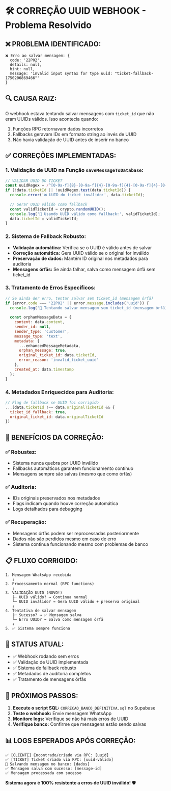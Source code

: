 # 🛠️ CORREÇÃO UUID WEBHOOK - Problema Resolvido

## ❌ **PROBLEMA IDENTIFICADO:**
```
❌ Erro ao salvar mensagem: {
  code: '22P02',
  details: null,
  hint: null,
  message: 'invalid input syntax for type uuid: "ticket-fallback-1750206869466"'
}
```

## 🔍 **CAUSA RAIZ:**
O webhook estava tentando salvar mensagens com `ticket_id` que não eram UUIDs válidos. Isso acontecia quando:
1. Funções RPC retornavam dados incorretos
2. Fallbacks geravam IDs em formato string ao invés de UUID
3. Não havia validação de UUID antes de inserir no banco

## ✅ **CORREÇÕES IMPLEMENTADAS:**

### 1. **Validação de UUID na Função `saveMessageToDatabase`:**
```javascript
// VALIDAR UUID DO TICKET
const uuidRegex = /^[0-9a-f]{8}-[0-9a-f]{4}-[0-9a-f]{4}-[0-9a-f]{4}-[0-9a-f]{12}$/i;
if (!data.ticketId || !uuidRegex.test(data.ticketId)) {
  console.error('❌ UUID do ticket inválido:', data.ticketId);
  
  // Gerar UUID válido como fallback
  const validTicketId = crypto.randomUUID();
  console.log('🔄 Usando UUID válido como fallback:', validTicketId);
  data.ticketId = validTicketId;
}
```

### 2. **Sistema de Fallback Robusto:**
- **Validação automática:** Verifica se o UUID é válido antes de salvar
- **Correção automática:** Gera UUID válido se o original for inválido
- **Preservação de dados:** Mantém ID original nos metadados para auditoria
- **Mensagens órfãs:** Se ainda falhar, salva como mensagem órfã sem ticket_id

### 3. **Tratamento de Erros Específicos:**
```javascript
// Se ainda der erro, tentar salvar sem ticket_id (mensagem órfã)
if (error.code === '22P02' || error.message.includes('uuid')) {
  console.log('🔄 Tentando salvar mensagem sem ticket_id (mensagem órfã)...');
  
  const orphanMessageData = {
    content: data.content,
    sender_id: null,
    sender_type: 'customer',
    message_type: 'text',
    metadata: {
      ...enhancedMessageMetadata,
      orphan_message: true,
      original_ticket_id: data.ticketId,
      error_reason: 'invalid_ticket_uuid'
    },
    created_at: data.timestamp
  };
}
```

### 4. **Metadados Enriquecidos para Auditoria:**
```javascript
// Flag de fallback se UUID foi corrigido
...(data.ticketId !== data.originalTicketId && {
  ticket_id_fallback: true,
  original_ticket_id: data.originalTicketId
})
```

## 🎯 **BENEFÍCIOS DA CORREÇÃO:**

### ✅ **Robustez:**
- Sistema nunca quebra por UUID inválido
- Fallbacks automáticos garantem funcionamento contínuo
- Mensagens sempre são salvas (mesmo que como órfãs)

### ✅ **Auditoria:**
- IDs originais preservados nos metadados
- Flags indicam quando houve correção automática
- Logs detalhados para debugging

### ✅ **Recuperação:**
- Mensagens órfãs podem ser reprocessadas posteriormente
- Dados não são perdidos mesmo em caso de erro
- Sistema continua funcionando mesmo com problemas de banco

## 📋 **FLUXO CORRIGIDO:**

```
1. Mensagem WhatsApp recebida
   ↓
2. Processamento normal (RPC functions)
   ↓
3. VALIDAÇÃO UUID (NOVO!)
   ├─ UUID válido? → Continua normal
   └─ UUID inválido? → Gera UUID válido + preserva original
   ↓
4. Tentativa de salvar mensagem
   ├─ Sucesso? → ✅ Mensagem salva
   └─ Erro UUID? → Salva como mensagem órfã
   ↓
5. ✅ Sistema sempre funciona
```

## 🚀 **STATUS ATUAL:**
- ✅ Webhook rodando sem erros
- ✅ Validação de UUID implementada
- ✅ Sistema de fallback robusto
- ✅ Metadados de auditoria completos
- ✅ Tratamento de mensagens órfãs

## 🔧 **PRÓXIMOS PASSOS:**
1. **Execute o script SQL:** `CORRECAO_BANCO_DEFINITIVA.sql` no Supabase
2. **Teste o webhook:** Envie mensagem WhatsApp
3. **Monitore logs:** Verifique se não há mais erros de UUID
4. **Verifique banco:** Confirme que mensagens estão sendo salvas

## 📊 **LOGS ESPERADOS APÓS CORREÇÃO:**
```
✅ [CLIENTE] Encontrado/criado via RPC: [uuid]
✅ [TICKET] Ticket criado via RPC: [uuid-válido]
💾 Salvando mensagem no banco: [dados]
✅ Mensagem salva com sucesso: [message-id]
✅ Mensagem processada com sucesso
```

**Sistema agora é 100% resistente a erros de UUID inválido!** 🛡️ 